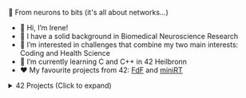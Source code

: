 🧠 From neurons to bits (it's all about networks...)

- 👋 Hi, I’m Irene!
- 🔬 I have a solid background in Biomedical Neuroscience Research 
- 👀 I’m interested in challenges that combine my two main interests: Coding and Health Science
- 🌱 I’m currently learning C and C++ in 42 Heilbronn
- ❤️ My favourite projects from 42: [FdF](https://github.com/ipuig-pa/02_FdF) and [miniRT](https://github.com/ipuig-pa/04_miniRT)

<details>
<summary>42 Projects (Click to expand)</summary>

## Project 0: [Libft](https://github.com/ipuig-pa/00_libft)
My implementation of various standard C library functions.

## Project 1.1: [ft_printf](https://github.com/ipuig-pa/01_ft_printf)
Custom implementation of the standard C library function printf().

## Project 1.2: [Get_Next_Line](https://github.com/ipuig-pa/01_get_next_line)
A C function that reads a line from a file descriptor.

## Project 1.3: Born2beRoot
System Administration introduction exercise using Debian and VirtualBox.

## Project 2.1: [Push_Swap](https://github.com/ipuig-pa/02_push_swap/)
C program implementing Sorting Algorithm to arrange numbers in a stack using limited moves.

## Project 2.2: [Minitalk](https://github.com/ipuig-pa/02_minitallk)
A client-server communication program using UNIX signals.

## Project 2.3: [FdF](https://github.com/ipuig-pa/02_FdF)
A Wireframe Model Renderer written in C.

## Project 3.1: [Philosophers](https://github.com/ipuig-pa/03_philosophers)
Dining Philosophers implementation to approach threading a process and mutex use.

## Project 3.2: [Minishell](https://github.com/ipuig-pa/03_minishell)
Custom simple Shell based on bash behavior.

## Project 4.1: [miniRT](https://github.com/ipuig-pa/04_miniRT)
A Basic Ray Tracer written in C.

## Project 4.2: NetPractice
Set of exercises to discover the basis of networking and subnetting.

## Project 4.3: CPP modules
First block of C++ exercises.   
&nbsp;&nbsp;&nbsp;&nbsp;[CPP00](https://github.com/ipuig-pa/04_CPP00): Exploring C++ namespaces, classes, member functions, stdio streams, initialization lists, static, const, and some other basic stuff  
&nbsp;&nbsp;&nbsp;&nbsp;[CPP01](https://github.com/ipuig-pa/04_CPP01): Exploring C++ memory allocation, pointers to members, references and switch statements  
&nbsp;&nbsp;&nbsp;&nbsp;[CPP02](https://github.com/ipuig-pa/04_CPP02): Exploring C++ ad-hoc polymorphism, operator overloading and the Orthodox Canonical class form  
&nbsp;&nbsp;&nbsp;&nbsp;[CPP03](https://github.com/ipuig-pa/04_CPP03): Exploring C++ inheritance  
&nbsp;&nbsp;&nbsp;&nbsp;[CPP04](https://github.com/ipuig-pa/04_CPP04): Exploring C++ Subtype Polymorphism, Abstract Classes, and Interfaces  

## Project 5.1: CPP modules
Second block of C++ exercises.  
&nbsp;&nbsp;&nbsp;&nbsp;[CPP05](https://github.com/ipuig-pa/05_CPP05): Exploring C++ Exceptions (throw, try, catch)  
&nbsp;&nbsp;&nbsp;&nbsp;[CPP06](https://github.com/ipuig-pa/05_CPP06): Exploring C++ explicit casting types  
&nbsp;&nbsp;&nbsp;&nbsp;[CPP07](https://github.com/ipuig-pa/05_CPP07): Exploring C++ templates  
&nbsp;&nbsp;&nbsp;&nbsp;[CPP08](https://github.com/ipuig-pa/05_CPP08): Exploring C++ templated containers, iterators, algorithms  
&nbsp;&nbsp;&nbsp;&nbsp;[CPP09](https://github.com/ipuig-pa/05_CPP09): Exploring C++ STL  

## Project 5.2: [Inception](https://github.com/ipuig-pa/05_Inception)
System Administration automating exercise using Docker.

## Project 5.3: [Webserv](https://github.com/ipuig-pa/05_webserv)
Custom HTTP web server written in C++.

## Project 6: Transcendence
Custom website for Pong game playing with improved features.

</details>
